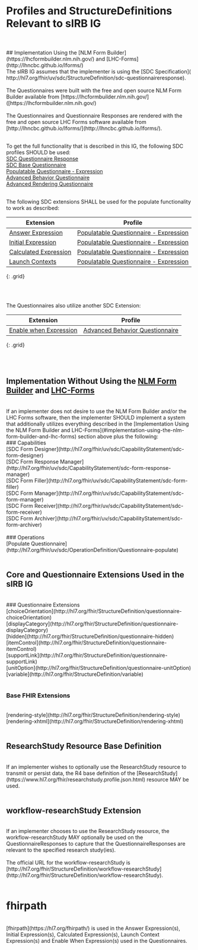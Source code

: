 # Profiles and StructureDefinitions Relevant to sIRB IG
<br>
<br>
## Implementation Using the [NLM Form Builder](https://lhcformbuilder.nlm.nih.gov/) and [LHC-Forms](http://lhncbc.github.io/lforms/)
<br>
The sIRB IG assumes that the implementer is using the [SDC Specification]( http://hl7.org/fhir/uv/sdc/StructureDefinition/sdc-questionnaireresponse).
<br>
<br>
The Questionnaires were built with the free and open source NLM Form Builder available from [https://lhcformbuilder.nlm.nih.gov/]([https://lhcformbuilder.nlm.nih.gov/)
<br>
<br>
The Questionnaires and Questionnaire Responses are rendered with the free and open source LHC Forms software available from [http://lhncbc.github.io/lforms/](http://lhncbc.github.io/lforms/).
<br>
<br>

To get the full functionality that is described in this IG, the following SDC profiles SHOULD be used:
<br>
[SDC Questionnaire Response](http://hl7.org/fhir/uv/sdc/StructureDefinition/sdc-questionnaireresponse)
<br>
[SDC Base Questionnaire](http://hl7.org/fhir/uv/sdc/StructureDefinition/sdc-questionnaire)
<br>
[Populatable Questionnaire - Expression](http://hl7.org/fhir/uv/sdc/StructureDefinition/sdc-questionnaire-pop-exp)
<br>
[Advanced Behavior Questionnaire](http://hl7.org/fhir/uv/sdc/StructureDefinition/sdc-questionnaire-behave) 
<br>
[Advanced Rendering Questionnaire](http://hl7.org/fhir/uv/sdc/StructureDefinition/sdc-questionnaire-render)
<br>
<br>

The following SDC extensions SHALL be used for the populate functionality to work as described:

| Extension  | Profile   |  
| -------------------------------------------------------------------------------------------------------- | ------------------------------------------------------------------------------------------------------- | 
| [Answer Expression](http://hl7.org/fhir/uv/sdc/StructureDefinition/sdc-questionnaire-answerExpression)  | [Populatable Questionnaire - Expression](http://hl7.org/fhir/uv/sdc/StructureDefinition/sdc-questionnaire-pop-exp)  |
| [Initial Expression](http://hl7.org/fhir/uv/sdc/StructureDefinition/sdc-questionnaire-initialExpression)    | [Populatable Questionnaire - Expression](http://hl7.org/fhir/uv/sdc/StructureDefinition/sdc-questionnaire-pop-exp) |
| [Calculated Expression](http://hl7.org/fhir/uv/sdc/StructureDefinition/sdc-questionnaire-calculatedExpression)   | [Populatable Questionnaire - Expression](http://hl7.org/fhir/uv/sdc/StructureDefinition/sdc-questionnaire-pop-exp)  |
| [Launch Contexts](http://hl7.org/fhir/uv/sdc/StructureDefinition/sdc-questionnaire-launchContext)  |   [Populatable Questionnaire - Expression](http://hl7.org/fhir/uv/sdc/StructureDefinition/sdc-questionnaire-pop-exp)  |
{: .grid}

<br>
<br>

The Questionnaires also utilize another SDC Extension: <br>

| Extension  | Profile   |  
| -------------------- | ---------------- | 
| [Enable when Expression](http://hl7.org/fhir/uv/sdc/StructureDefinition/sdc-questionnaire-enableWhenExpression) | [Advanced Behavior Questionnaire](http://hl7.org/fhir/uv/sdc/StructureDefinition/sdc-questionnaire-behave)  |
{: .grid}


<br>
<br>





## Implementation Without Using the [NLM Form Builder](https://lhcformbuilder.nlm.nih.gov/) and [LHC-Forms](http://lhncbc.github.io/lforms/)
<br>
If an implementer does not desire to use the NLM Form Builder and/or the LHC Forms software, then the implementer SHOULD implement a system that additionally utilizes everything described in the [Implementation Using the NLM Form Builder and LHC-Forms](#implementation-using-the-nlm-form-builder-and-lhc-forms) section above plus the following:
 <br>
### Capabilities
<br>
[SDC Form Designer](http://hl7.org/fhir/uv/sdc/CapabilityStatement/sdc-form-designer)
<br>
[SDC Form Response Manager](http://hl7.org/fhir/uv/sdc/CapabilityStatement/sdc-form-response-manager)
<br>
[SDC Form Filler](http://hl7.org/fhir/uv/sdc/CapabilityStatement/sdc-form-filler)
<br>
[SDC Form Manager](http://hl7.org/fhir/uv/sdc/CapabilityStatement/sdc-form-manager)
<br>
[SDC Form Receiver](http://hl7.org/fhir/uv/sdc/CapabilityStatement/sdc-form-receiver)
<br>
[SDC Form Archiver](http://hl7.org/fhir/uv/sdc/CapabilityStatement/sdc-form-archiver)
<br>
<br>
### Operations
<br>
[Populate Questionnaire](http://hl7.org/fhir/uv/sdc/OperationDefinition/Questionnaire-populate)
<br>
<br>




## Core and Questionnaire Extensions Used in the sIRB IG
<br>
### Questionnaire Extensions
<br>
[choiceOrientation](http://hl7.org/fhir/StructureDefinition/questionnaire-choiceOrientation)
<br>
[displayCategory](http://hl7.org/fhir/StructureDefinition/questionnaire-displayCategory)
<br>
[hidden](http://hl7.org/fhir/StructureDefinition/questionnaire-hidden)
<br>
[itemControl](http://hl7.org/fhir/StructureDefinition/questionnaire-itemControl)
<br>
[supportLink](http://hl7.org/fhir/StructureDefinition/questionnaire-supportLink)
<br>
[unitOption](http://hl7.org/fhir/StructureDefinition/questionnaire-unitOption)
<br>
[variable](http://hl7.org/fhir/StructureDefinition/variable)
<br>
<br>

### Base FHIR Extensions
<br>
[rendering-style](http://hl7.org/fhir/StructureDefinition/rendering-style)
<br>
[rendering-xhtml](http://hl7.org/fhir/StructureDefinition/rendering-xhtml)
<br>
<br>







## ResearchStudy Resource Base Definition
<br>
If an implementer wishes to optionally use the ResearchStudy resource to transmit or persist data, the R4 base definition of the [ResearchStudy](https://www.hl7.org/fhir/researchstudy.profile.json.html) resource MAY be used.
<br>
<br>

## workflow-researchStudy Extension
<br>
If an implementer chooses to use the ResearchStudy resource, the workflow-researchStudy MAY optionally be used on the QuestionnaireResponses to capture that the QuestionnaireResponses are relevant to the specified research study(ies).
<br>
<br>
The official URL for the workflow-researchStudy is [http://hl7.org/fhir/StructureDefinition/workflow-researchStudy](http://hl7.org/fhir/StructureDefinition/workflow-researchStudy).
<br>
<br>

# fhirpath
<br>
[fhirpath](https://hl7.org/fhirpath/) is used in the Answer Expression(s), Initial Expression(s), Calculated Expression(s), Launch Context Expression(s) and Enable When Expression(s) used in the Questionnaires.